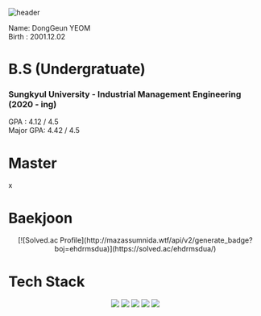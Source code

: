 ![header](https://capsule-render.vercel.app/api?type=waving&color=gradient&height=250&section=header&text=Dong_Geun_YEOM&fontSize=90)

Name: DongGeun YEOM <br/>
Birth : 2001.12.02 <br/>

# B.S (Undergratuate)
### Sungkyul University - Industrial Management Engineering (2020 - ing) <br/>

GPA : 4.12 / 4.5 <br/>
Major GPA: 4.42 / 4.5 <br/>

# Master
x <br/>

# Baekjoon
<div align=center>
[![Solved.ac Profile](http://mazassumnida.wtf/api/v2/generate_badge?boj=ehdrmsdua)](https://solved.ac/ehdrmsdua/)
</div>

# Tech Stack
<div align=center>
<img src="https://img.shields.io/badge/Python-3776AB?style=for-the-badge&logo=Python&logoColor=white">
<img src="https://img.shields.io/badge/MySQL-4479A1?style=for-the-badge&logo=MySQL&logoColor=white">
<img src="https://img.shields.io/badge/C-A8B9CC?style=for-the-badge&logo=C&logoColor=white">
<img src="https://img.shields.io/badge/Qgis-589632?style=for-the-badge&logo=Qgis&logoColor=white">
<img src="https://img.shields.io/badge/Google Colab-F9AB00?style=for-the-badge&logo=Google Colab&logoColor=white">
</div>
